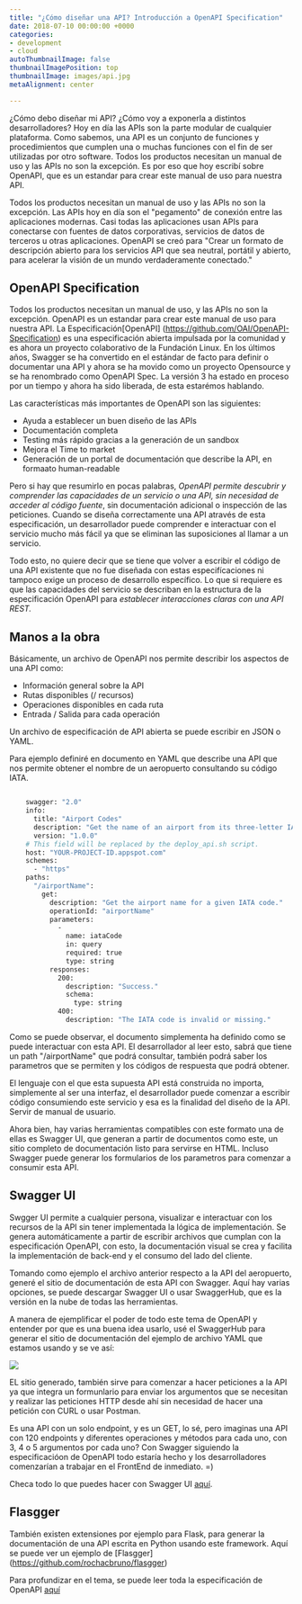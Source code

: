 ```yaml
---
title: "¿Cómo diseñar una API? Introducción a OpenAPI Specification"
date: 2018-07-10 00:00:00 +0000
categories:
- development
- cloud
autoThumbnailImage: false
thumbnailImagePosition: top
thumbnailImage: images/api.jpg
metaAlignment: center

---
```

¿Cómo debo diseñar mi API? ¿Cómo voy a exponerla a distintos desarrolladores? Hoy en día las APIs son la parte modular de cualquier plataforma. Como sabemos, una API es un conjunto de funciones y procedimientos que cumplen una o muchas funciones con el fin de ser utilizadas por otro software. Todos los productos necesitan un manual de uso  y las APIs no son la excepción. Es por eso que hoy escribí sobre OpenAPI, que es un estandar para crear este manual de uso para nuestra API.

<!--more-->

Todos los productos necesitan un manual de uso  y las APIs no son la excepción. Las APIs hoy en día son el "pegamento" de conexión entre las aplicaciones modernas. Casi todas las aplicaciones usan APIs para conectarse con fuentes de datos corporativas, servicios de datos de terceros u otras aplicaciones. OpenAPI se creó para "Crear un formato de descripción abierto para los servicios API que sea neutral, portátil y abierto, para acelerar la visión de un mundo verdaderamente conectado."

## OpenAPI Specification

Todos los productos necesitan un manual de uso, y las APIs no son la excepción. OpenAPI es un estandar para crear este manual de uso para nuestra API. La Especificación\[OpenAPI\] (https://github.com/OAI/OpenAPI-Specification) es una especificación abierta impulsada por la comunidad y es ahora un proyecto colaborativo de la Fundación Linux. En los últimos años, Swagger se ha convertido en el estándar de facto para definir o documentar una API y ahora se ha movido como un proyecto Opensource y se ha renombrado como OpenAPI Spec. La versión 3 ha estado en proceso por un tiempo y ahora ha sido liberada, de esta estarémos hablando.

Las características más importantes de OpenAPI son las siguientes:

* Ayuda a establecer un buen diseño de las APIs
* Documentación completa
* Testing más rápido gracias a la generación de un sandbox
* Mejora el Time to market
* Generación de un portal de documentación que describe la API, en formaato human-readable

Pero si hay que resumirlo en pocas palabras, _OpenAPI permite descubrir y comprender las capacidades de un servicio o una API, sin necesidad de acceder al código fuente_, sin documentación adicional o inspección de las peticiones. Cuando se diseña correctamente una API através de esta especificación, un desarrollador puede comprender e interactuar con el servicio mucho más fácil ya que se eliminan las suposiciones al llamar a un servicio.

Todo esto, no quiere decir que se tiene que volver a escribir el código de una API existente que no fue diseñada con estas especifícaciones ni tampoco exige un proceso de desarrollo específico. Lo que si requiere es que las capacidades del servicio se describan en la estructura de la especificación OpenAPI para _establecer interacciones claras con una API REST._

## Manos a la obra

Básicamente, un archivo de OpenAPI nos permite describir los aspectos de una API como:

* Información general sobre la API
* Rutas disponibles (/ recursos)
* Operaciones disponibles en cada ruta
* Entrada / Salida para cada operación

Un archivo de especificación de API abierta se puede escribir en JSON o YAML.

Para ejemplo definiré en documento en YAML que describe una API que nos permite obtener el nombre de un aeropuerto consultando su código IATA.

```bash

    swagger: "2.0"
    info:
      title: "Airport Codes"
      description: "Get the name of an airport from its three-letter IATA code."
      version: "1.0.0"
    # This field will be replaced by the deploy_api.sh script.
    host: "YOUR-PROJECT-ID.appspot.com"
    schemes:
      - "https"
    paths:
      "/airportName":
        get:
          description: "Get the airport name for a given IATA code."
          operationId: "airportName"
          parameters:
            -
              name: iataCode
              in: query
              required: true
              type: string
          responses:
            200:
              description: "Success."
              schema:
                type: string
            400:
              description: "The IATA code is invalid or missing."
```

Como se puede observar, el documento simplementa ha definido como se puede interactuar con esta API. El desarrollador al leer esto, sabrá que tiene un path "/airportName" que podrá consultar, también podrá saber los parametros que se permiten y los códigos de respuesta que podrá obtener.

El lenguaje con el que esta supuesta API está construida no importa, simplemente al ser una interfaz, el desarrollador puede comenzar a escribir código consumiendo este servicio y esa es la finalidad del diseño de la API. Servir de manual de usuario.

Ahora bien, hay varias herramientas compatibles con este formato una de ellas es Swagger UI, que generan a partir de documentos como este, un sitio completo de documentación listo para servirse en HTML. Incluso Swagger puede generar los formularios de los parametros para comenzar a consumir esta API.

## Swagger UI

Swgger UI permite a cualquier persona, visualizar e interactuar con los recursos de la API sin tener implementada la lógica de implementación. Se genera automáticamente a partir de escribir archivos que cumplan con la especificación OpenAPI, con esto, la documentación visual se crea y  facilita la implementación de back-end y el consumo del lado del cliente.

Tomando como ejemplo el archivo anterior respecto a la API del aeropuerto, generé el sitio de documentación de esta API con Swagger. Aquí hay varias opciones, se puede descargar Swagger UI o usar SwaggerHub, que es la versión en la nube de todas las herramientas.

A manera de ejemplificar el poder de todo este tema de OpenAPI y entender por que es una buena idea usarlo, usé el SwaggerHub para generar el sitio de documentación del ejemplo de archivo YAML que estamos usando y se ve así:

![](/uploads/Screenshot-20180711115151-1032x783.png)

EL sitio generado, también sirve para comenzar a hacer peticiones a la API ya que integra un formunlario para enviar los argumentos que se necesitan y realizar las peticiones HTTP desde ahí sin necesidad de hacer una petición con CURL o usar Postman.

Es una API con un solo endpoint, y es un GET, lo sé, pero imaginas una API con 120 endpoints y diferentes operaciones y métodos para cada uno, con 3, 4 o 5 argumentos por cada uno? Con Swagger siguiendo la especificacióon de OpenAPI todo estaría hecho y los desarrolladores comenzarían a trabajar en el FrontEnd de inmediato.  =)

Checa todo lo que puedes hacer con  Swagger UI [aquí](https://swagger.io/tools/swagger-ui/).

## Flasgger

También existen extensiones por ejemplo para Flask, para generar la documentación de una API escrita en Python usando este framework. Aquí se puede ver un ejemplo de \[Flasgger\] (https://github.com/rochacbruno/flasgger)

Para profundizar en el tema, se puede leer toda la especificación de OpenAPI [aquí](https://github.com/OAI/OpenAPI-Specification/blob/master/versions/3.0.1.md#oasDocument/)